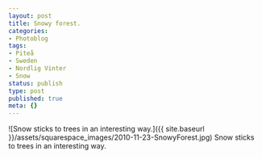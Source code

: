 ```yaml
---
layout: post
title: Snowy forest.
categories:
- Photoblog
tags:
- Piteå
- Sweden
- Nordlig Vinter
- Snow
status: publish
type: post
published: true
meta: {}
---
```


![Snow sticks to trees in an interesting way.]({{ site.baseurl }}/assets/squarespace_images/2010-11-23-SnowyForest.jpg) Snow sticks to trees in an interesting way.
